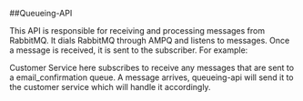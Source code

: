 ##Queueing-API

This API is responsible for receiving and processing messages from RabbitMQ. It dials RabbitMQ through AMPQ and listens to messages. Once a message is received, it is sent to the subscriber. For example:

Customer Service here subscribes to receive any messages that are sent to a email_confirmation queue. A message arrives, queueing-api will send it to the customer service which will handle it accordingly. 

